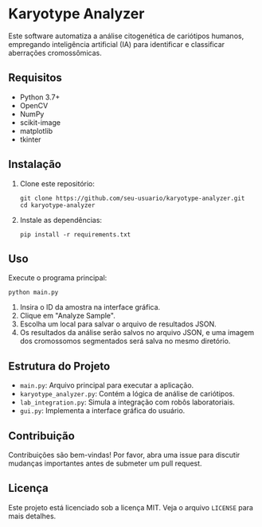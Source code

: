 
# Karyotype Analyzer

Este software automatiza a análise citogenética de cariótipos humanos, empregando inteligência artificial (IA) para identificar e classificar aberrações cromossômicas.

## Requisitos

- Python 3.7+
- OpenCV
- NumPy
- scikit-image
- matplotlib
- tkinter

## Instalação

1. Clone este repositório:
   ```
   git clone https://github.com/seu-usuario/karyotype-analyzer.git
   cd karyotype-analyzer
   ```

2. Instale as dependências:
   ```
   pip install -r requirements.txt
   ```

## Uso

Execute o programa principal:

```
python main.py
```

1. Insira o ID da amostra na interface gráfica.
2. Clique em "Analyze Sample".
3. Escolha um local para salvar o arquivo de resultados JSON.
4. Os resultados da análise serão salvos no arquivo JSON, e uma imagem dos cromossomos segmentados será salva no mesmo diretório.

## Estrutura do Projeto

- `main.py`: Arquivo principal para executar a aplicação.
- `karyotype_analyzer.py`: Contém a lógica de análise de cariótipos.
- `lab_integration.py`: Simula a integração com robôs laboratoriais.
- `gui.py`: Implementa a interface gráfica do usuário.

## Contribuição

Contribuições são bem-vindas! Por favor, abra uma issue para discutir mudanças importantes antes de submeter um pull request.

## Licença

Este projeto está licenciado sob a licença MIT. Veja o arquivo `LICENSE` para mais detalhes.
